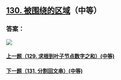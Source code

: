 ## [130. 被围绕的区域](https://leetcode-cn.com/problems/surrounded-regions/)（中等）





### 答案：



![](https://img-blog.csdnimg.cn/20200807155236311.png)

#### [上一题（129. 求根到叶子节点数字之和）(中等)](https://github.com/sdwwld/leetCode/blob/master/src/main/java/com/wld/java/leetcode/leetCode0129.md)

#### [下一题（131. 分割回文串）(中等)](https://github.com/sdwwld/leetCode/blob/master/src/main/java/com/wld/java/leetcode/leetCode0131.md)